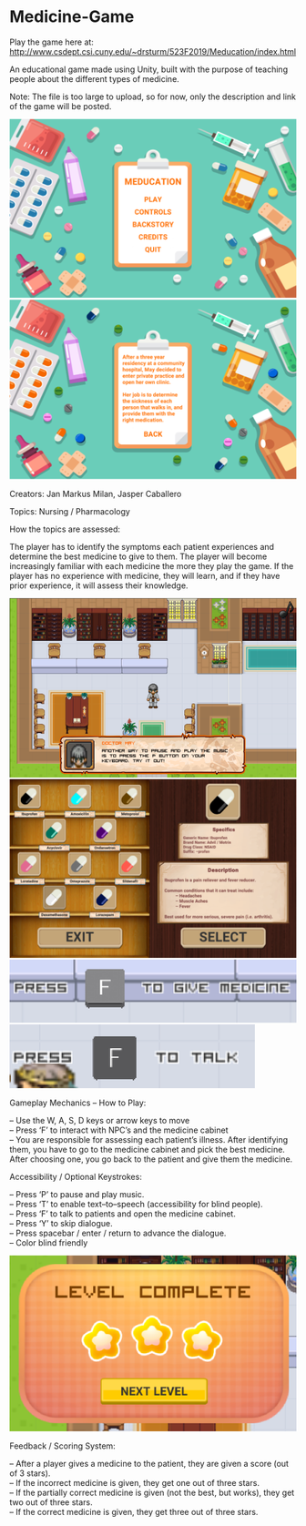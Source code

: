 # Medicine-Game
Play the game here at: http://www.csdept.csi.cuny.edu/~drsturm/523F2019/Meducation/index.html

An educational game made using Unity, built with the purpose of teaching people about the different types of medicine.

Note: The file is too large to upload, so for now, only the description and link of the game will be posted.

![Title Screen](https://github.com/janmarkusmilan/Medicine-Game/blob/master/Pictures/Title%20Screen.png)
![Backstory](https://github.com/janmarkusmilan/Medicine-Game/blob/master/Pictures/Backstory.png)

Creators: Jan Markus Milan, Jasper Caballero

Topics: Nursing / Pharmacology

How the topics are assessed:

The player has to identify the symptoms each patient experiences and determine the best medicine to give to them. The player will become increasingly familiar with each medicine the more they play the game. If the player has no experience with medicine, they will learn, and if they have prior experience, it will assess their knowledge.

![Gameplay](https://github.com/janmarkusmilan/Medicine-Game/blob/master/Pictures/Game%20Mechanics.png)
![Medicine Cabinet](https://github.com/janmarkusmilan/Medicine-Game/blob/master/Pictures/Medicine%20Cabinet.png)
![JIT Instructions I](https://github.com/janmarkusmilan/Medicine-Game/blob/master/Pictures/JIT%20Instructions%20I.png)
![JIT Instructions II](https://github.com/janmarkusmilan/Medicine-Game/blob/master/Pictures/JIT%20Instructions%20II.png)

Gameplay Mechanics – How to Play:

–	Use the W, A, S, D keys or arrow keys to move                                                                             
–	Press ‘F’ to interact with NPC’s and the medicine cabinet                                                               
–	You are responsible for assessing each patient’s illness. After identifying them, you have to go to the medicine cabinet and  pick the best medicine. After choosing one, you go back to the patient and give them the medicine.

Accessibility / Optional Keystrokes:

–	Press ‘P’ to pause and play music.                                                                                        
–	Press ‘T’ to enable text–to–speech (accessibility for blind people).                                                      
–	Press ‘F’ to talk to patients and open the medicine cabinet.                                                              
–	Press ‘Y’ to skip dialogue.                                                                                               
–	Press spacebar / enter / return to advance the dialogue.                                                                  
–	Color blind friendly                                                                                                      

![Feedback](https://github.com/janmarkusmilan/Medicine-Game/blob/master/Pictures/Level%20Complete.png)

Feedback / Scoring System:

– After a player gives a medicine to the patient, they are given a score (out of 3 stars).                                  
– If the incorrect medicine is given, they get one out of three stars.                                                        
– If the partially correct medicine is given (not the best, but works), they get two out of three stars.                      
– If the correct medicine is given, they get three out of three stars.                                                        
